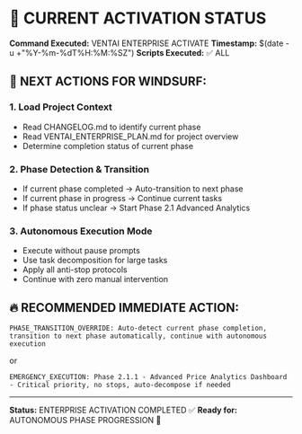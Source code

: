 # 🚀 CURRENT ACTIVATION STATUS

**Command Executed:** VENTAI ENTERPRISE ACTIVATE
**Timestamp:** $(date -u +"%Y-%m-%dT%H:%M:%SZ")
**Scripts Executed:** ✅ ALL

## 🎯 NEXT ACTIONS FOR WINDSURF:

### 1. Load Project Context
- Read CHANGELOG.md to identify current phase
- Read VENTAI_ENTERPRISE_PLAN.md for project overview
- Determine completion status of current phase

### 2. Phase Detection & Transition
- If current phase completed → Auto-transition to next phase
- If current phase in progress → Continue current tasks
- If phase status unclear → Start Phase 2.1 Advanced Analytics

### 3. Autonomous Execution Mode
- Execute without pause prompts
- Use task decomposition for large tasks
- Apply all anti-stop protocols
- Continue with zero manual intervention

## 🔥 RECOMMENDED IMMEDIATE ACTION:

```
PHASE_TRANSITION_OVERRIDE: Auto-detect current phase completion, transition to next phase automatically, continue with autonomous execution
```

or 

```
EMERGENCY_EXECUTION: Phase 2.1.1 - Advanced Price Analytics Dashboard - Critical priority, no stops, auto-decompose if needed
```

---
**Status:** ENTERPRISE ACTIVATION COMPLETED ✅
**Ready for:** AUTONOMOUS PHASE PROGRESSION 🚀
